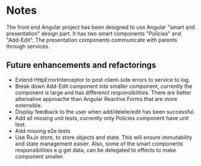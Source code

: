 # Notes

The front end Angular project has been designed to use Angular "smart and presentation" design part.
It has two smart components "Policies" and "Add-Edit". The presentation components communicate with parents through services.


## Future enhancements and refactorings

* Extend HttpErrorInterceptor to post client-side errors to service to log.  
* Break down Add-Edit component into smaller component, currently the component is large and has differenct responsibilities. There are better alternative approache than Angular Reactive Forms that are more extensible. 
* Display feedback to the user when add/delete/edit has been successful. 
* Add all missing unit tests, currently only Policies component have unit test.
* Add missing e2e tests
* Use RxJx store, to store objects and state. This will ensure immutability and state management easier. Also, some of the smart components responsibilities e.g get data, can be delegated to effects to make component smaller.    

